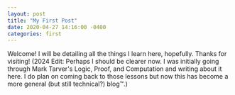 ```yaml
---
layout: post
title: "My First Post"
date: 2020-04-27 14:16:00 -0400
categories: first
---
```


Welcome! I will be detailing all the things I learn here, hopefully. Thanks for visiting! 
(2024 Edit: Perhaps I should be clearer now. I was initially going through Mark Tarver's Logic, Proof, and Computation and writing about it here. I do plan on coming back to those lessons but now this has become a more general (but still technical?) blog:tm:.)

